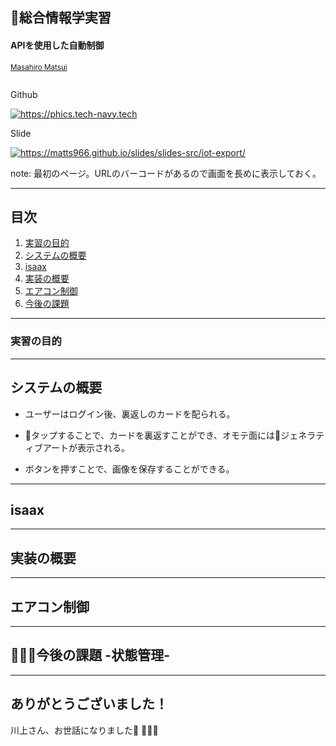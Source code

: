 
## 総合情報学実習

#### APIを使用した自動制御

<small>[Masahiro Matsui](https://tech-navy.tech)</small>
<div style='display:inline-block;'>
<p>Github</p>
<a rel='nofollow' href='https://github.com/matts966/iot' style='cursor:default;'><img src='https://chart.googleapis.com/chart?cht=qr&chl=https%3A%2F%2Fgithub.com%2Fmatts966%2Fiot%2F&chs=210x210&choe=UTF-8&chld=L|2' alt='https://phics.tech-navy.tech' title='Service'></a>
</div>
<div style='display:inline-block;'>
<p>Slide</p>
<a rel='nofollow' href='https://matts966.github.io/slides/slides-src/iot-export/' style='cursor:default'><img src='https://chart.googleapis.com/chart?cht=qr&chl=https%3A%2F%2Fmatts966.github.io%2Fslides%2Fslides-src%2Fiot-export%2F&chs=210x210&choe=UTF-8&chld=L|2' alt='https://matts966.github.io/slides/slides-src/iot-export/' title='Slide'></a>
</div>

note: 最初のページ。URLのバーコードがあるので画面を長めに表示しておく。

---

## 目次

1. [実習の目的](#/2) 
2. [システムの概要](#/3)
3. [isaax](#/4)
4. [実装の概要](#/5)
5. [エアコン制御](#/6)
6. [今後の課題](#/7)

---

### 実習の目的



---

## システムの概要

- ユーザーはログイン後、裏返しのカードを配られる。

- タップすることで、カードを裏返すことができ、オモテ面にはジェネラティブアートが表示される。

- ボタンを押すことで、画像を保存することができる。

---

## isaax


---

## 実装の概要



---

## エアコン制御


---

## 今後の課題 -状態管理-


---

## ありがとうございました！

川上さん、お世話になりました 🙇‍♂️